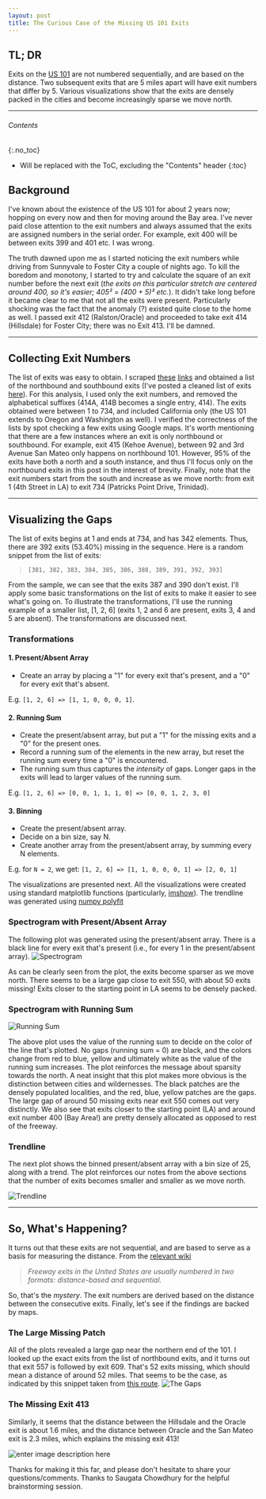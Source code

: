 ```yaml
---
layout: post
title: The Curious Case of the Missing US 101 Exits
---
```


## TL; DR

Exits on the [US 101](https://en.wikipedia.org/wiki/U.S._Route_101) are not numbered sequentially, and are based on the distance. Two subsequent exits that are 5 miles apart will have exit numbers that differ by 5.
Various visualizations show that the exits are densely packed in the cities and become increasingly sparse we move north.

---

###### Contents
{:.no_toc}

* Will be replaced with the ToC, excluding the "Contents" header
{:toc}

## Background

I've known about the existence of the US 101 for about 2 years now; hopping on every now and then for moving around the Bay area. I've never paid close attention to the exit numbers and always assumed that the exits are assigned numbers in the serial order. For example, exit 400 will be between exits 399 and 401 etc. I was wrong.

The truth dawned upon me as I started noticing the exit numbers while driving from Sunnyvale to Foster City a couple of nights ago. To kill the boredom and monotony, I started to try and calculate the square of an exit number before the next exit (_the exits on this particular stretch are centered around 400, so it's easier; 405² = (400 + 5)² etc._). It didn't take long before it became clear to me that not all the exits were present. Particularly shocking was the fact that the anomaly (?) existed quite close to the home as well. I passed exit 412 (Ralston/Oracle) and proceeded to take exit 414 (Hillsdale) for Foster City; there was no Exit 413. I'll be damned.  

---

## Collecting Exit Numbers

The list of exits was easy to obtain. I scraped [these](https://iexitapp.com/exits/California/US%20101/North/654)  [links](https://iexitapp.com/exits/California/US%20101/South/654) and obtained a list of the northbound and southbound exits (I've posted a cleaned list of exits [here](https://gist.github.com/madaan/3523e3dfac22b1fd2b184eea5ab09175)). For this analysis, I used only the exit numbers, and removed the alphabetical suffixes (414A, 414B becomes a single entry, 414). The exits obtained were between 1 to 734, and included California only (the US 101 extends to Oregon and Washington as well). I verified the correctness of the lists by spot checking a few exits using Google maps. It's worth mentioning that there are a few instances where an exit is only northbound or southbound. For example, exit 415 (Kehoe Avenue), between 92 and 3rd Avenue San Mateo only happens on northbound 101. However, 95% of the exits have both a north and a south instance, and thus I'll focus only on the northbound exits in this post in the interest of brevity. Finally, note that the exit numbers start from the south and increase as we move north: from exit 1  (4th Street in LA) to exit 734 (Patricks Point Drive, Trinidad).
 
---
## Visualizing the Gaps

The list of exits begins at 1 and ends at 734, and has 342 elements. Thus, there are 392 exits (53.40%) missing in the sequence. Here is a random snippet from the list of exits:

> `[381, 382, 383, 384, 385, 386, 388, 389, 391, 392, 393]` 

From the sample, we can see that the exits 387 and 390 don't exist.
I'll apply some basic transformations on the list of exits to make it easier to see what's going on. To illustrate the transformations, I'll use the running example of a smaller list, [1, 2, 6] (exits 1, 2 and 6 are present, exits 3, 4 and 5 are absent). The transformations are discussed next.

### Transformations 

#### 1. Present/Absent Array

- Create an array by placing a "1" for every exit that's present, and a "0" for every exit that's absent. 

E.g. `[1, 2, 6] => [1, 1, 0, 0, 0, 1]`. 


#### 2. Running Sum

- Create the present/absent array, but put a "1" for the missing exits and a "0" for the present ones.
- Record a running sum of the elements in the new array, but reset the running sum every time a "0" is encountered.
- The running sum thus captures the _intensity_ of gaps. Longer gaps in the exits will lead to larger values of the running sum.

E.g.  `[1, 2, 6] => [0, 0, 1, 1, 1, 0] => [0, 0, 1, 2, 3, 0]`


#### 3. Binning
- Create the present/absent array.
- Decide on a bin size, say N.
- Create another array from the present/absent array, by summing every N elements.

E.g. for `N = 2`, we get:
 `[1, 2, 6] => [1, 1, 0, 0, 0, 1] => [2, 0, 1]`
 

The visualizations are presented next. All the visualizations were created using standard matplotlib functions (particularly, [imshow](https://matplotlib.org/api/_as_gen/matplotlib.pyplot.imshow.html?highlight=matplotlib%20pyplot%20imshow#matplotlib.pyplot.imshow)). The trendline was generated using [numpy polyfit](https://docs.scipy.org/doc/numpy/reference/generated/numpy.polyfit.html)

### Spectrogram  with Present/Absent Array
The following plot was generated using the present/absent array. There is a black line for every exit that's present (i.e., for every 1 in the present/absent array).
![Spectrogram](https://i.imgur.com/417NwQc.png)


As can be clearly seen from the plot, the exits become sparser as we move north. There seems to be a large gap close to exit 550, with about 50 exits missing! Exits closer to the starting point in LA seems to be densely packed.

### Spectrogram  with Running Sum

![Running Sum](https://i.imgur.com/CTwmH5c.png)

The above plot uses the value of the running sum to decide on the color of the line that's plotted. No gaps (running sum = 0) are black, and the colors change from red to blue, yellow and ultimately white as the value of the running sum increases. The plot reinforces the message about sparsity towards the north. 
A neat insight that this plot makes more obvious is the distinction between cities and wildernesses. The black patches are the densely populated localities, and the red, blue, yellow patches are the gaps. The large gap of around 50 missing exits near exit 550 comes out very distinctly. We also see that exits closer to the starting point (LA) and around exit number 400 (Bay Area!) are pretty densely allocated as opposed to rest of the freeway. 	

### Trendline
The next plot shows the binned present/absent array with a bin size of 25, along with a trend. The plot reinforces our notes from the above sections that the number of exits becomes smaller and smaller as we move north.

![Trendline](https://i.imgur.com/Zap7gFC.png)


---

## So, What's Happening?
It turns out that these exits are not sequential, and are based to serve as a basis for measuring the distance. From the [relevant wiki](https://en.wikipedia.org/wiki/Exit_numbers_in_the_United_States)  
> _Freeway exits in the United States are usually numbered in two formats: distance-based and sequential._

So, that's the _mystery_. The exit numbers are derived based on the distance between the consecutive exits. Finally, let's see if the findings are backed by maps.

### The Large Missing Patch

All of the plots revealed a large gap near the northern end of the 101. I looked up the exact exits from the list of northbound exits, and it turns out that exit 557 is followed by exit 609. That's 52 exits missing, which should mean a distance of around 52 miles. That seems to be the case, as indicated by this snippet taken from [this route](https://www.google.com/maps/dir/37.5269594,-122.2707093/37.5530477,-122.295662/@37.5394901,-122.2979977,14.2z/data=!4m2!4m1!3e0).
![The Gaps](https://i.imgur.com/xJ5DZtw.png)


### The Missing Exit 413

Similarly, it seems that the distance between the Hillsdale and the Oracle exit is about 1.6 miles, and the distance between Oracle and the San Mateo exit is 2.3 miles, which explains the missing exit 413!

![enter image description here](https://i.imgur.com/GwSHW62.png)





Thanks for making it this far, and please don't hesitate to share your questions/comments. Thanks to Saugata Chowdhury for the helpful brainstorming session.
